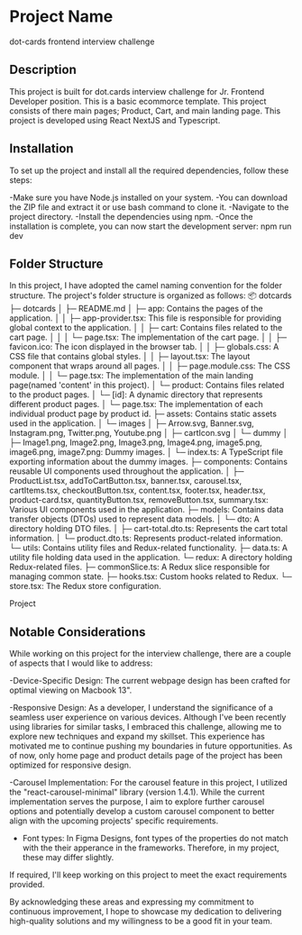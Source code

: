 # Project Name

dot-cards frontend interview challenge

## Description

This project is built for dot.cards interview challenge for Jr. Frontend Developer position. This is a basic ecommorce template. This project consists of there main pages; Product, Cart, and main landing page. This project is developed using React NextJS and Typescript.

## Installation

To set up the project and install all the required dependencies, follow these steps:

-Make sure you have Node.js installed on your system.
-You can download the ZIP file and extract it or use bash command to clone it.
-Navigate to the project directory.
-Install the dependencies using npm.
-Once the installation is complete, you can now start the development server:
npm run dev

## Folder Structure

In this project, I have adopted the camel naming convention for the folder structure.
The project's folder structure is organized as follows:
📦 dotcards
├─ dotcards
│ ├─ README.md
│ ├─ app: Contains the pages of the application.
│ │ ├─ app-provider.tsx: This file is responsible for providing global context to the application.
│ │ ├─ cart: Contains files related to the cart page.
│ │ │ └─ page.tsx: The implementation of the cart page.
│ │ ├─ favicon.ico: The icon displayed in the browser tab.
│ │ ├─ globals.css: A CSS file that contains global styles.
│ │ ├─ layout.tsx: The layout component that wraps around all pages.
│ │ ├─ page.module.css: The CSS module.
│ │ └─ page.tsx: The implementation of the main landing page(named 'content' in this project).
│ └─ product: Contains files related to the product pages.
│ └─ [id]: A dynamic directory that represents different product pages.
│ └─ page.tsx: The implementation of each individual product page by product id.
├─ assets: Contains static assets used in the application.
│ └─ images
│ ├─ Arrow.svg, Banner.svg, Instagram.png, Twitter.png, Youtube.png
│ ├─ cartIcon.svg
│ └─ dummy
│ ├─ Image1.png, Image2.png, Image3.png, Image4.png, image5.png, image6.png, image7.png: Dummy images.
│ └─ index.ts: A TypeScript file exporting information about the dummy images.
├─ components: Contains reusable UI components used throughout the application.
│ ├─ ProductList.tsx, addToCartButton.tsx, banner.tsx, carousel.tsx, cartItems.tsx, checkoutButton.tsx, content.tsx, footer.tsx, header.tsx, product-card.tsx, quantityButton.tsx, removeButton.tsx, summary.tsx: Various UI components used in the application.
├─ models: Contains data transfer objects (DTOs) used to represent data models.
│ └─ dto: A directory holding DTO files.
│ ├─ cart-total.dto.ts: Represents the cart total information.
│ └─ product.dto.ts: Represents product-related information.
└─ utils: Contains utility files and Redux-related functionality.
├─ data.ts: A utility file holding data used in the application.
└─ redux: A directory holding Redux-related files.
├─ commonSlice.ts: A Redux slice responsible for managing common state.
├─ hooks.tsx: Custom hooks related to Redux.
└─ store.tsx: The Redux store configuration.

Project 

## Notable Considerations

While working on this project for the interview challenge, there are a couple of aspects that I would like to address:

-Device-Specific Design: The current webpage design has been crafted for optimal viewing on Macbook 13".

-Responsive Design: As a developer, I understand the significance of a seamless user experience on various devices. Although I've been recently using libraries for similar tasks, I embraced this challenge, allowing me to explore new techniques and expand my skillset. This experience has motivated me to continue pushing my boundaries in future opportunities. As of now, only home page and product details page of the project has been optimized for responsive design.

-Carousel Implementation: For the carousel feature in this project, I utilized the "react-carousel-minimal" library (version 1.4.1). While the current implementation serves the purpose, I aim to explore further carousel options and potentially develop a custom carousel component to better align with the upcoming projects' specific requirements.

- Font types: In Figma Designs, font types of the properties do not match with the their apperance in the frameworks. Therefore, in my project, these may differ slightly.

If required, I'll keep working on this project to meet the exact requirements provided.

By acknowledging these areas and expressing my commitment to continuous improvement, I hope to showcase my dedication to delivering high-quality solutions and my willingness to be a good fit in your team.
